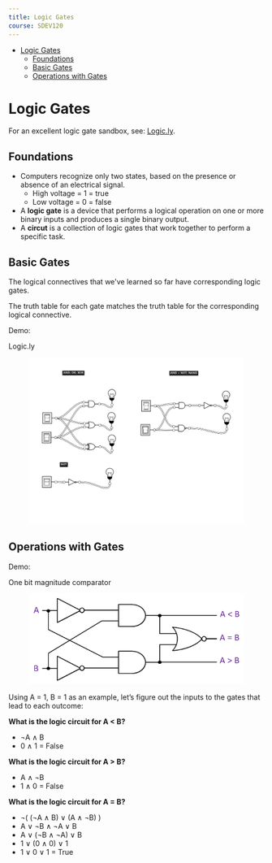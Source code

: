 ```yaml
---
title: Logic Gates
course: SDEV120
---
```


- [Logic Gates](#logic-gates)
  - [Foundations](#foundations)
  - [Basic Gates](#basic-gates)
  - [Operations with Gates](#operations-with-gates)

# Logic Gates

For an excellent logic gate sandbox, see: [Logic.ly](https://logic.ly/demo).

## Foundations

- Computers recognize only two states, based on the presence or absence of an electrical signal.
  - High voltage = 1 = true
  - Low voltage = 0 = false
- A **logic gate** is a device that performs a logical operation on one or more binary inputs and produces a single binary output.
- A **circut** is a collection of logic gates that work together to perform a specific task.

## Basic Gates

The logical connectives that we've learned so far have corresponding logic gates.

The truth table for each gate matches the truth table for the corresponding logical connective.

<p class="demo">Demo:</p>

Logic.ly

<figure>
    <span>
        <img src="images/basic_logic_gates.png" style="">
    </span>
    <figcaption>
        <a href=""></a>
    </figcaption>
</figure>

## Operations with Gates

<p class="demo">Demo:</p>

One bit magnitude comparator

<figure>
    <span>
        <img src="images/one_bit_magnitude_comparator.png" style="">
    </span>
    <figcaption>
        <a href=""></a>
    </figcaption>
</figure>

Using A = 1, B = 1 as an example, let’s figure out the inputs to the gates that lead to each outcome:

**What is the logic circuit for A < B?**

- ¬A ∧ B
- 0 ∧ 1 = False

**What is the logic circuit for A > B?**

- A ∧ ¬B
- 1 ∧ 0 = False

**What is the logic circuit for A = B?**

- ¬( (¬A ∧ B) ∨ (A ∧ ¬B) )
- A ∨ ¬B ∧ ¬A ∨ B
- A ∨ (¬B ∧ ¬A) ∨ B
- 1 ∨ (0 ∧ 0) ∨ 1
- 1 ∨ 0 ∨ 1 = True
